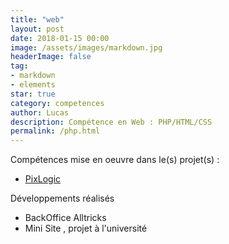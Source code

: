 ```yaml
---
title: "web"
layout: post
date: 2018-01-15 00:00
image: /assets/images/markdown.jpg
headerImage: false
tag:
- markdown
- elements
star: true
category: competences
author: Lucas
description: Compétence en Web : PHP/HTML/CSS
permalink: /php.html
---
```



Compétences mise en oeuvre dans le(s) projet(s) :

- [PixLogic]({{site.url}}/myportfolio/PixLogic)

Développements réalisés
- BackOffice Alltricks
- Mini Site , projet à l'université
